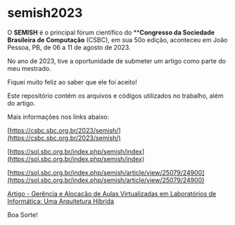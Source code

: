 # semish2023

O **SEMISH** é o principal fórum científico do ****Congresso da Sociedade Brasileira de Computação** (CSBC), em sua 50o edição, aconteceu em João Pessoa, PB, de 06 a 11 de agosto de 2023.

No ano de 2023, tive a oportunidade de submeter um artigo como parte do meu mestrado.

Fiquei muito feliz ao saber que ele foi aceito! 

Este repositório contém os arquivos e códigos utilizados no trabalho, além do artigo.

Mais informações nos links abaixo:

[https://csbc.sbc.org.br/2023/semish/](https://csbc.sbc.org.br/2023/semish/)

[https://sol.sbc.org.br/index.php/semish/index](https://sol.sbc.org.br/index.php/semish/index)

[https://sol.sbc.org.br/index.php/semish/article/view/25079/24900](https://sol.sbc.org.br/index.php/semish/article/view/25079/24900)

[Artigo - Gerência e Alocação de Aulas Virtualizadas em Laboratórios de Informática: Uma Arquitetura Hı́brida](https://github.com/eurodrigolira/semish2023/blob/main/artigo-semish-2023.pdf)

Boa Sorte!
